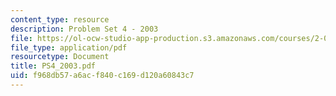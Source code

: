 ```yaml
---
content_type: resource
description: Problem Set 4 - 2003
file: https://ol-ocw-studio-app-production.s3.amazonaws.com/courses/2-082-ship-structural-analysis-design-13-122-spring-2003/f968db57a6acf840c169d120a60843c7_PS4_2003.pdf
file_type: application/pdf
resourcetype: Document
title: PS4_2003.pdf
uid: f968db57-a6ac-f840-c169-d120a60843c7
---
```

